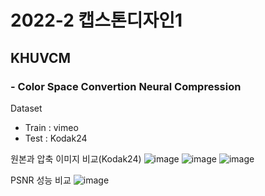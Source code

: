 # 2022-2 캡스톤디자인1
## KHUVCM
### - Color Space Convertion Neural Compression

Dataset
  - Train : vimeo
  - Test  : Kodak24

원본과 압축 이미지 비교(Kodak24)
![image](https://user-images.githubusercontent.com/80191452/206113370-f7dc885a-6d7d-4eb2-9e53-d58ee55b934f.png)
![image](https://user-images.githubusercontent.com/80191452/206113518-82a8a415-8900-454d-8655-fe3ce73de83b.png)
![image](https://user-images.githubusercontent.com/80191452/206113702-824e720e-0e64-494d-8429-875dc1103e0f.png)


PSNR 성능 비교
![image](https://user-images.githubusercontent.com/80191452/206112988-470a78eb-0a5a-48d0-a39d-89d6511ef294.png)
